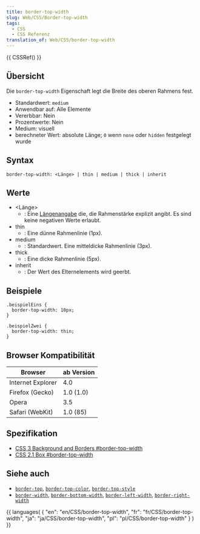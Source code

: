 ```yaml
---
title: border-top-width
slug: Web/CSS/Border-top-width
tags:
  - CSS
  - CSS Referenz
translation_of: Web/CSS/border-top-width
---
```

{{ CSSRef() }}

## Übersicht

Die `border-top-width` Eigenschaft legt die Breite des oberen Rahmens fest.

- Standardwert: `medium`
- Anwendbar auf: Alle Elemente
- Vererbbar: Nein
- Prozentwerte: Nein
- Medium: visuell
- berechneter Wert: absolute Länge; `0` wenn `none` oder `hidden` festgelegt wurde

## Syntax

    border-top-width: <Länge> | thin | medium | thick | inherit

## Werte

- \<Länge>
  - : Eine [Längenangabe](/de/CSS/Einheiten#L.c3.a4ngen "de/CSS/Einheiten#L.c3.a4ngen") die, die Rahmenstärke explizit angibt. Es sind keine negativen Werte erlaubt.
- thin
  - : Eine dünne Rahmenlinie (1px).
- medium
  - : Standardwert. Eine mitteldicke Rahmenlinie (3px).
- thick
  - : Eine dicke Rahmenlinie (5px).
- inherit
  - : Der Wert des Elternelements wird geerbt.

## Beispiele

    .beispielEins {
      border-top-width: 10px;
    }

    .beispielZwei {
      border-top-width: thin;
    }

## Browser Kompatibilität

| Browser           | ab Version |
| ----------------- | ---------- |
| Internet Explorer | 4.0        |
| Firefox (Gecko)   | 1.0 (1.0)  |
| Opera             | 3.5        |
| Safari (WebKit)   | 1.0 (85)   |

## Spezifikation

- [CSS 3 Background and Borders #border-top-width](http://www.w3.org/TR/css3-background/#border-top-width)
- [CSS 2.1 Box #border-top-width](http://www.w3.org/TR/CSS21/box.html#propdef-border-top-width)

## Siehe auch

- [`border-top`](/de/CSS/border-top "de/CSS/border-top"), [`border-top-color`](/de/CSS/border-top-color "de/CSS/border-top-color"), [`border-top-style`](/de/CSS/border-top-style "de/CSS/border-top-style")
- [`border-width`](/de/CSS/border-width "de/CSS/border-width"), [`border-bottom-width`](/De/CSS/Border-bottom-width "De/CSS/Border-bottom-width"), [`border-left-width`](/De/CSS/Border-left-width "De/CSS/Border-left-width"), [`border-right-width`](/De/CSS/Border-right-width "De/CSS/Border-right-width")

{{ languages( { "en": "en/CSS/border-top-width", "fr": "fr/CSS/border-top-width", "ja": "ja/CSS/border-top-width", "pl": "pl/CSS/border-top-width" } ) }}
